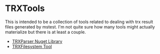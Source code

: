 # TRXTools
This is intended to be a collection of tools related to dealing with trx result files generated by mstest. I'm not quite sure how many tools might actually materialize but there is at least a couple.


* [TRXParser Nuget Library](trxparser/)
* [TRXFilesystem Tool](trxfilesystem/)

